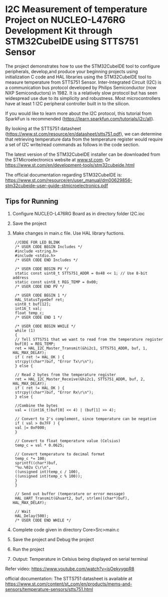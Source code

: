 # I2C Measurement of temperature Project on NUCLEO-L476RG Development Kit through STM32CubeIDE using STTS751 Sensor

The project demonstrates how to use the STM32CubeIDE tool to configure peripherals, develop,and produce your beginning projects using initialization C code and HAL libraries using the STM32CubeIDE tool to measure temperature from STTS751 Sensor.
Inter-Integrated Circuit (I2C) is a communication bus protocol developed by Philips Semiconductor (now NXP Semiconductors) in 1982. It is a relatively slow protocol but has seen widespread use due to its simplicity and robustness. Most microcontrollers have at least 1 I2C peripheral controller built in to the silicon.

If you would like to learn more about the I2C protocol, this tutorial from SparkFun is recommended (https://learn.sparkfun.com/tutorials/i2c/all).

By looking at the STTS751 datasheet (https://www.st.com/resource/en/datasheet/stts751.pdf), we can determine that retrieving temperature data from the temperature register would require a set of I2C write/read commands as follows in the code section.

The latest version of the STM32CubeIDE installer can be downloaded from the STMicroelectronics website at www.st.com.
Or https://www.st.com/en/development-tools/stm32cubeide.html

The official documentation regarding STM32CubeIDE is:  
https://www.st.com/resource/en/user_manual/dm00629856-stm32cubeide-user-guide-stmicroelectronics.pdf


## Tips for Running

1. Configure NUCLEO-L476RG Board as in directory folder I2C.ioc

2. Save the project

3. Make changes in main.c file. Use HAL library fuctions.


        //CODE FOR LED BLINK
        /* USER CODE BEGIN Includes */
        #include <string.h>
        #include <stdio.h>
        /* USER CODE END Includes */
        
        /* USER CODE BEGIN PV */
        static const uint8_t STTS751_ADDR = 0x48 << 1; // Use 8-bit address
        static const uint8_t REG_TEMP = 0x00;
        /* USER CODE END PV */
        
        /* USER CODE BEGIN 1 */
        HAL_StatusTypeDef ret;
        uint8_t buf[12];
        int16_t val;
        float temp_c;
        /* USER CODE END 1 */
        
        /* USER CODE BEGIN WHILE */
        while (1)
        {
        // Tell STTS751 that we want to read from the temperature register
        buf[0] = REG_TEMP;
        ret = HAL_I2C_Master_Transmit(&hi2c1, STTS751_ADDR, buf, 1, HAL_MAX_DELAY);
        if ( ret != HAL_OK ) {
        strcpy((char*)buf, "Error Tx\r\n");
        } else {
        
        // Read 2 bytes from the temperature register
        ret = HAL_I2C_Master_Receive(&hi2c1, STTS751_ADDR, buf, 2, HAL_MAX_DELAY);
        if ( ret != HAL_OK ) {
        strcpy((char*)buf, "Error Rx\r\n");
        } else {
        
        //Combine the bytes
        val = ((int16_t)buf[0] << 4) | (buf[1] >> 4);
        
        // Convert to 2's complement, since temperature can be negative
        if ( val > 0x7FF ) {
        val |= 0xF000;
        }
        
        // Convert to float temperature value (Celsius)
        temp_c = val * 0.0625;
        
        // Convert temperature to decimal format
        temp_c *= 100;
        sprintf((char*)buf,
        "%u.%02u C\r\n",
        ((unsigned int)temp_c / 100),
        ((unsigned int)temp_c % 100));
        }
        }
        
        // Send out buffer (temperature or error message)
        HAL_UART_Transmit(&huart2, buf, strlen((char*)buf), HAL_MAX_DELAY);
        
        // Wait
        HAL_Delay(500);
        /* USER CODE END WHILE */
        
4. Complete code given in directory Core>Src>main.c

5. Save the project and Debug the project

6. Run the project

7. Output: Temperature in Celsius being displayed on serial terminal

Refer video: https://www.youtube.com/watch?v=isOekyygpR8

official documentation: The STTS751 datasheet is available at
https://www.st.com/content/st_com/en/products/mems-and-sensors/temperature-sensors/stts751.html
 
